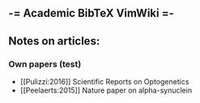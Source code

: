 -= Academic BibTeX VimWiki =-
-----------------------------

## Notes on articles:

### Own papers (test)
- [[Pulizzi:2016]] Scientific Reports on Optogenetics
- [[Peelaerts:2015]] Nature paper on alpha-synuclein


